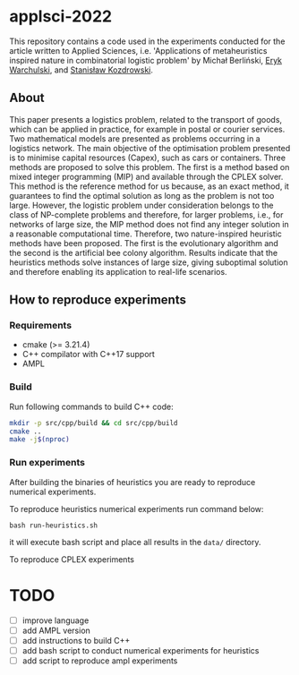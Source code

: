 # applsci-2022

This repository contains a code used in the experiments conducted for the article written to Applied Sciences, i.e. 'Applications of metaheuristics inspired nature in combinatorial logistic problem' by Michał Berliński, [Eryk Warchulski](orcid.org/0000-0003-1416-7031), and [Stanisław Kozdrowski](orcid.org/0000-0001-6647-5189).

## About

This paper presents a logistics problem, related to the transport of goods, which can be applied in practice, for example in postal or courier services. Two mathematical models are presented as problems occurring in a logistics network. The main objective of the optimisation problem presented is to minimise capital resources (Capex), such as cars or containers. Three methods are proposed to solve this problem. The first is a method based on mixed integer programming (MIP) and available through the CPLEX solver. This method is the reference method for us because, as an exact method, it guarantees to find the optimal solution as long as the problem is not too large. However, the logistic problem under consideration belongs to the class of NP-complete problems and therefore, for larger problems, i.e., for networks of large size, the MIP method does not find any integer solution in a reasonable computational time. Therefore, two nature-inspired heuristic methods have been proposed. The first is the evolutionary algorithm and the second is the artificial bee colony algorithm. Results indicate that the heuristics methods solve instances of large size, giving suboptimal solution and therefore enabling its application to real-life scenarios.


## How to reproduce experiments

### Requirements

* cmake (>= 3.21.4)
* C++ compilator with C++17 support
* AMPL

### Build 

Run following commands to build C++ code:

```sh
mkdir -p src/cpp/build && cd src/cpp/build
cmake .. 
make -j$(nproc)
```

### Run experiments

After building the binaries of heuristics you are ready to reproduce numerical
experiments.

To reproduce heuristics numerical experiments run command below:

```
bash run-heuristics.sh
```

it will execute bash script and place all results in the `data/` directory.


To reproduce CPLEX experiments 



# TODO

- [ ] improve language 
- [ ] add AMPL version
- [ ] add instructions to build C++
- [ ] add bash script to conduct numerical experiments for heuristics
- [ ] add script to reproduce ampl experiments
